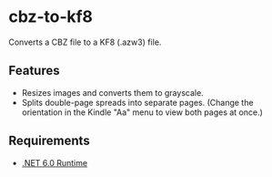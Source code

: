# cbz‑to‑kf8

Converts a CBZ file to a KF8 (.azw3) file.

## Features

 * Resizes images and converts them to grayscale.
 * Splits double-page spreads into separate pages.  (Change the orientation in the Kindle "Aa" menu to view both pages at once.)

## Requirements

 * [.NET 6.0 Runtime](https://dotnet.microsoft.com/en-us/download/dotnet/6.0/runtime)
